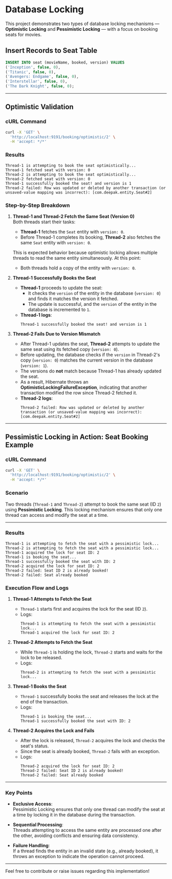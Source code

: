 # Database Locking

This project demonstrates two types of database locking mechanisms — **Optimistic Locking** and **Pessimistic Locking** — with a focus on booking seats for movies.

## Insert Records to Seat Table

```sql
INSERT INTO seat (movieName, booked, version) VALUES
('Inception', false, 0),
('Titanic', false, 0),
('Avengers: Endgame', false, 0),
('Interstellar', false, 0),
('The Dark Knight', false, 0);
```

---

## Optimistic Validation

### cURL Command

```bash
curl -X 'GET' \
  'http://localhost:9191/booking/optimistic/2' \
  -H 'accept: */*'
```

### Results

```plaintext
Thread-1 is attempting to book the seat optimistically...
Thread-1 fetched seat with version: 0
Thread-2 is attempting to book the seat optimistically...
Thread-2 fetched seat with version: 0
Thread-1 successfully booked the seat! and version is 1
Thread-2 failed: Row was updated or deleted by another transaction (or unsaved-value mapping was incorrect): [com.deepak.entity.Seat#2]
```

### Step-by-Step Breakdown

1. **Thread-1 and Thread-2 Fetch the Same Seat (Version 0)**  
   Both threads start their tasks:

   - **Thread-1** fetches the `Seat` entity with `version: 0`.
   - Before Thread-1 completes its booking, **Thread-2** also fetches the same `Seat` entity with `version: 0`.

   This is expected behavior because optimistic locking allows multiple threads to read the same entity simultaneously. At this point:

   - Both threads hold a copy of the entity with `version: 0`.

2. **Thread-1 Successfully Books the Seat**

   - **Thread-1** proceeds to update the seat:
     - It checks the `version` of the entity in the database (`version: 0`) and finds it matches the version it fetched.
     - The update is successful, and the `version` of the entity in the database is incremented to `1`.
   - **Thread-1 logs**:
     ```plaintext
     Thread-1 successfully booked the seat! and version is 1
     ```

3. **Thread-2 Fails Due to Version Mismatch**
   - After Thread-1 updates the seat, **Thread-2** attempts to update the same seat using its fetched copy (`version: 0`).
   - Before updating, the database checks if the `version` in Thread-2's copy (`version: 0`) matches the current version in the database (`version: 1`).
   - The versions do **not** match because Thread-1 has already updated the seat.
   - As a result, Hibernate throws an **OptimisticLockingFailureException**, indicating that another transaction modified the row since Thread-2 fetched it.
   - **Thread-2 logs**:
     ```plaintext
     Thread-2 failed: Row was updated or deleted by another transaction (or unsaved-value mapping was incorrect): [com.deepak.entity.Seat#2]
     ```

---

## Pessimistic Locking in Action: Seat Booking Example

### cURL Command

```bash
curl -X 'GET' \
  'http://localhost:9191/booking/optimistic/2' \
  -H 'accept: */*'
```

### Scenario

Two threads (`Thread-1` and `Thread-2`) attempt to book the same seat (ID `2`) using **Pessimistic Locking**. This locking mechanism ensures that only one thread can access and modify the seat at a time.

---

### Results

```plaintext
Thread-1 is attempting to fetch the seat with a pessimistic lock...
Thread-2 is attempting to fetch the seat with a pessimistic lock...
Thread-1 acquired the lock for seat ID: 2
Thread-1 is booking the seat...
Thread-1 successfully booked the seat with ID: 2
Thread-2 acquired the lock for seat ID: 2
Thread-2 failed: Seat ID 2 is already booked!
Thread-2 failed: Seat already booked
```

### Execution Flow and Logs

1. **Thread-1 Attempts to Fetch the Seat**

   - `Thread-1` starts first and acquires the lock for the seat (ID `2`).
   - Logs:
     ```plaintext
     Thread-1 is attempting to fetch the seat with a pessimistic lock...
     Thread-1 acquired the lock for seat ID: 2
     ```

2. **Thread-2 Attempts to Fetch the Seat**

   - While `Thread-1` is holding the lock, `Thread-2` starts and waits for the lock to be released.
   - Logs:
     ```plaintext
     Thread-2 is attempting to fetch the seat with a pessimistic lock...
     ```

3. **Thread-1 Books the Seat**

   - `Thread-1` successfully books the seat and releases the lock at the end of the transaction.
   - Logs:
     ```plaintext
     Thread-1 is booking the seat...
     Thread-1 successfully booked the seat with ID: 2
     ```

4. **Thread-2 Acquires the Lock and Fails**
   - After the lock is released, `Thread-2` acquires the lock and checks the seat's status.
   - Since the seat is already booked, `Thread-2` fails with an exception.
   - Logs:
     ```plaintext
     Thread-2 acquired the lock for seat ID: 2
     Thread-2 failed: Seat ID 2 is already booked!
     Thread-2 failed: Seat already booked
     ```

---

### Key Points

- **Exclusive Access**:  
  Pessimistic Locking ensures that only one thread can modify the seat at a time by locking it in the database during the transaction.

- **Sequential Processing**:  
  Threads attempting to access the same entity are processed one after the other, avoiding conflicts and ensuring data consistency.

- **Failure Handling**:  
  If a thread finds the entity in an invalid state (e.g., already booked), it throws an exception to indicate the operation cannot proceed.

---

Feel free to contribute or raise issues regarding this implementation!
